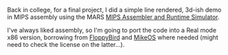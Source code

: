 Back in college, for a final project, I did a simple line rendered, 3d-ish demo in MIPS assembly using the MARS [MIPS Assembler and Runtime Simulator](http://courses.missouristate.edu/KenVollmar/MARS/).

I've always liked assembly, so I'm going to port the code into a Real mode x86 version, borrowing from [FloppyBird](https://github.com/icebreaker/floppybird) and [MikeOS](http://mikeos.sourceforge.net/) where needed (might need to check the license on the latter...).

